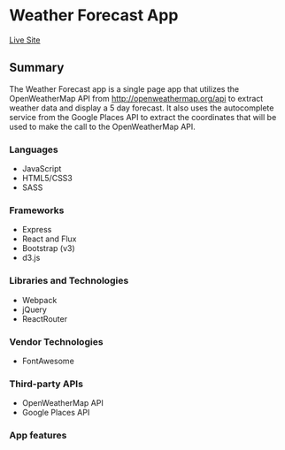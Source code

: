 # Weather Forecast App

[Live Site][live]

[live]: placeholder

## Summary

The Weather Forecast app is a single page app that utilizes the OpenWeatherMap API from http://openweathermap.org/api to extract weather data and display a 5 day forecast.  It also uses the autocomplete service from the Google Places API to extract the coordinates that will be used to make the call to the OpenWeatherMap API.

### Languages

* JavaScript
* HTML5/CSS3
* SASS

### Frameworks

* Express
* React and Flux
* Bootstrap (v3)
* d3.js

### Libraries and Technologies

* Webpack
* jQuery
* ReactRouter

### Vendor Technologies

* FontAwesome

### Third-party APIs

* OpenWeatherMap API
* Google Places API

### App features
